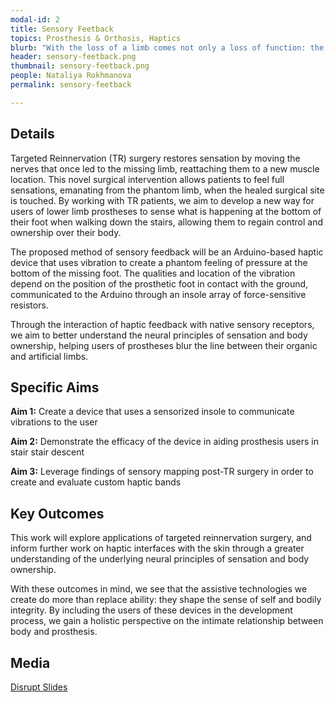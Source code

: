 ```yaml
---
modal-id: 2
title: Sensory Feetback
topics: Prosthesis & Orthosis, Haptics
blurb: "With the loss of a limb comes not only a loss of function: the rich sensory experience we use to navigate the world, now lost, has no artificial equivalent. Without a way to feel out our surroundings, everyday tasks such as navigating the stairs become challenging and attention-consuming. Our goal is to create a prosthetic modification for patients who have undergone a cutting-edge surgical intervention called Targeted Reinnervation, enabling them to feel genuine sensation once more."
header: sensory-feetback.png
thumbnail: sensory-feetback.png
people: Nataliya Rokhmanova
permalink: sensory-feetback

---
```

## Details

Targeted Reinnervation (TR) surgery restores sensation by moving the nerves that once led to the missing limb, reattaching them to a new muscle location. This novel surgical intervention allows patients to feel full sensations, emanating from the phantom limb, when the healed surgical site is touched. By working with TR patients, we aim to develop a new way for users of lower limb prostheses to sense what is happening at the bottom of their foot when walking down the stairs, allowing them to regain control and ownership over their body.

The proposed method of sensory feedback will be an Arduino-based haptic device that uses vibration to create a phantom feeling of pressure at the bottom of the missing foot. The qualities and location of the vibration depend on the position of the prosthetic foot in contact with the ground, communicated to the Arduino through an insole array of force-sensitive resistors.

Through the interaction of haptic feedback with native sensory receptors, we aim to better understand the neural principles of sensation and body ownership, helping users of prostheses blur the line between their organic and artificial limbs.

## Specific Aims
**Aim 1:** Create a device that uses a sensorized insole to communicate vibrations to the user 

**Aim 2:** Demonstrate the efficacy of the device in aiding prosthesis users in stair stair descent

**Aim 3:** Leverage findings of sensory mapping post-TR surgery in order to create and evaluate custom haptic bands 

## Key Outcomes
This work will explore applications of targeted reinnervation surgery, and inform further work on haptic interfaces with the skin through a greater understanding of the underlying neural principles of sensation and body ownership.  

With these outcomes in mind, we see that the assistive technologies we create do more than replace ability: they shape the sense of self and bodily integrity. By including the users of these devices in the development process, we gain a holistic perspective on the intimate relationship between body and prosthesis.  


## Media
[Disrupt Slides](http://www.lib.washington.edu/commons/events/scholarsstudio/past/Disrupt%20-%20Fall%202017/Nataliya%20Rokhmanova.pdf)
